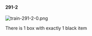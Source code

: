 #### 291-2
![train-291-2-0.png](https://github.com/lil-lab/nlvr/raw/master/nlvr/train/images/48/train-291-2-0.png "train-291-2-0.png")

There is 1 box with exactly 1 black item